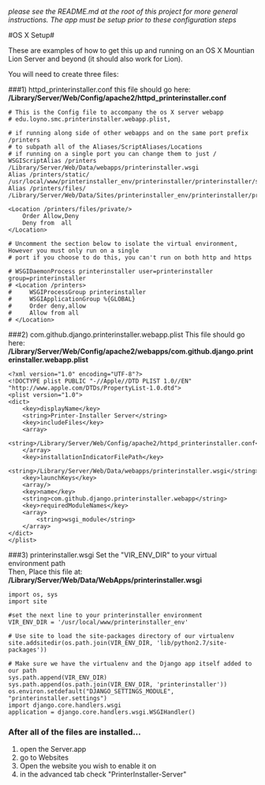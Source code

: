 *please see the README.md at the root of this project for more general instructions.  The app must be setup prior to these configuration steps*

#OS X Setup#

These are examples of how to get this up and running on an OS X Mountian Lion Server and beyond (it should also work for Lion).

You will need to create three files: 

###1) httpd_printerinstaller.conf
this file should go here: __/Library/Server/Web/Config/apache2/httpd_printerinstaller.conf__

```
# This is the Config file to accompany the os X server webapp 
# edu.loyno.smc.printerinstaller.webapp.plist, 

# if running along side of other webapps and on the same port prefix /printers 
# to subpath all of the Aliases/ScriptAliases/Locations
# if running on a single port you can change them to just /
WSGIScriptAlias /printers /Library/Server/Web/Data/webapps/printerinstaller.wsgi
Alias /printers/static/ /usr/local/www/printerinstaller_env/printerinstaller/printerinstaller/static/
Alias /printers/files/ /Library/Server/Web/Data/Sites/printerinstaller_env/printerinstaller/printerinstaller/files/

<Location /printers/files/private/>
    Order Allow,Deny
    Deny from  all
</Location>

# Uncomment the section below to isolate the virtual environment, However you must only run on a single
# port if you choose to do this, you can't run on both http and https

# WSGIDaemonProcess printerinstaller user=printerinstaller group=printerinstaller
# <Location /printers>
#     WSGIProcessGroup printerinstaller
#     WSGIApplicationGroup %{GLOBAL}
#     Order deny,allow
#     Allow from all
# </Location>

```

###2) com.github.django.printerinstaller.webapp.plist
This file should go here: __/Library/Server/Web/Config/apache2/webapps/com.github.django.printerinstaller.webapp.plist__
```
<?xml version="1.0" encoding="UTF-8"?>
<!DOCTYPE plist PUBLIC "-//Apple//DTD PLIST 1.0//EN" "http://www.apple.com/DTDs/PropertyList-1.0.dtd">
<plist version="1.0">
<dict>
	<key>displayName</key>
	<string>Printer-Installer Server</string>
	<key>includeFiles</key>
	<array>
		<string>/Library/Server/Web/Config/apache2/httpd_printerinstaller.conf</string>
	</array>
	<key>installationIndicatorFilePath</key>
	<string>/Library/Server/Web/Data/webapps/printerinstaller.wsgi</string>
	<key>launchKeys</key>
	<array/>
	<key>name</key>
	<string>com.github.django.printerinstaller.webapp</string>
	<key>requiredModuleNames</key>
	<array>
		<string>wsgi_module</string>
	</array>
</dict>
</plist>

```
###3) printerinstaller.wsgi
Set the "VIR\_ENV\_DIR" to your virtual environment path  
Then, Place this file at: __/Library/Server/Web/Data/WebApps/printerinstaller.wsgi__
```
import os, sys
import site

#set the next line to your printerinstaller environment
VIR_ENV_DIR = '/usr/local/www/printerinstaller_env'

# Use site to load the site-packages directory of our virtualenv
site.addsitedir(os.path.join(VIR_ENV_DIR, 'lib/python2.7/site-packages'))

# Make sure we have the virtualenv and the Django app itself added to our path
sys.path.append(VIR_ENV_DIR)
sys.path.append(os.path.join(VIR_ENV_DIR, 'printerinstaller'))
os.environ.setdefault("DJANGO_SETTINGS_MODULE", "printerinstaller.settings")
import django.core.handlers.wsgi
application = django.core.handlers.wsgi.WSGIHandler()
```

### After all of the files are installed...

1. open the Server.app  
2. go to Websites   
3. Open the website you wish to enable it on  
4. in the advanced tab check "PrinterInstaller-Server"




